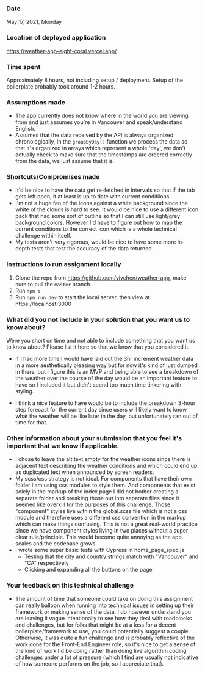 ### Date

May 17, 2021, Monday

### Location of deployed application

https://weather-app-eight-coral.vercel.app/

### Time spent

Approximately 8 hours, not including setup / deployment.
Setup of the boilerplate probably took around 1-2 hours.

### Assumptions made

- The app currently does not know where in the world you are viewing from and just assumes you're in Vancouver and speak/understand English.
- Assumes that the data received by the API is always organized chronologically, In the `groupByDay()` function we process the data so that it's organized in arrays which represent a whole 'day', we don't actually check to make sure that the timestamps are ordered correctly from the data, we just assume that it is.

### Shortcuts/Compromises made

- It'd be nice to have the data get re-fetched in intervals so that if the tab gets left open, it at least is up to date with current conditiions.
- I'm not a huge fan of the icons against a white background since the white of the clouds is hard to see. It would be nice to use a different icon pack that had some sort of outline so that I can still use light/grey background colors. However I'd have to figure out how to map the current conditions to the correct icon which is a whole technical challenge within itself.
- My tests aren't very rigorous, would be nice to have some more in-depth tests that test the accuracy of the data returned.

### Instructions to run assignment locally

1. Clone the repo from https://github.com/vivchen/weather-app, make sure to pull the `master` branch.
2. Run `npm i`
3. Run `npm run dev` to start the local server, then view at https://localhost:3000

### What did you not include in your solution that you want us to know about?

Were you short on time and not able to include something that you want us to know
about? Please list it here so that we know that you considered it.

- If I had more time I would have laid out the 3hr increment weather data in a more aesthetically pleasing way but for now it's kind of just dumped in there, but I figure this is an MVP and being able to see a breakdown of the weather over the course of the day would be an important feature to have so I included it but didn't spend too much time tinkering with styling.

- I think a nice feature to have would be to include the breakdown 3-hour step forecast for the current day since users will likely want to know what the weather will be like later in the day, but unfortunately ran out of time for that.

### Other information about your submission that you feel it's important that we know if applicable.

- I chose to leave the alt text empty for the weather icons since there is adjacent text describing the weather conditions and which could end up as duplicated text when announced by screen readers.
- My scss/css strategy is not ideal. For components that have their own folder I am using css modules to style them. And components that exist solely in the markup of the index page I did not bother creating a separate folder and breaking those out into separate files since it seemed like overkill for the purposes of this challenge. Those "component" styles live within the global.scss file which is not a css module and therefore uses a different css convention in the markup which can make things confusing. This is not a great real-world practice since we have component styles living in two places without a super clear rule/principle. This would become quite annoying as the app scales and the codebase grows.
- I wrote some super basic tests with Cypress in home_page_spec.js
  - Testing that the city and country strings match with "Vancouver" and "CA" respectively
  - Clicking and expanding all the buttons on the page

### Your feedback on this technical challenge

- The amount of time that someone could take on doing this assignment can really balloon when running into technical issues in setting up their framework or making sense of the data. I do however understand you are leaving it vague intentionally to see how they deal with roadblocks and challenges, but for folks that might be at a loss for a decent boilerplate/framework to use, you could potentially suggest a couple. Otherwise, it was quite a fun challenge and is probably reflective of the work done for the Front-End Engineer role, so it's nice to get a sense of the kind of work I'd be doing rather than doing live algorithm coding challenges under a lot of pressure (which I find are usually not indicative of how someone performs on the job, so I appreciate that).
